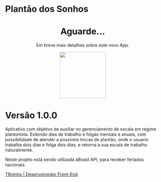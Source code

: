 # Plantão dos Sonhos
<div align="center">
  <h1>Aguarde...</h1>
  <p>Em breve mais detalhes sobre este novo App.</p>
  <img align="center" height="150" src="https://www.blogson.com.br/wp-content/uploads/2017/10/loading-gif-transparent-10.gif"  />
</div>

# Versão 1.0.0

Aplicativo com objetivo de auxiliar no gerenciamento de escala em regime plantonista.
Exibindo dias de trabalho e folgas mensais e anuais, com possibilidade de atender a possíveis trocas de plantão, onde o usuario trabalha dois dias e folga dois dias, e retorna a sua escala de trabalho naturalmente.

<p>Neste projeto está sendo utilizada a<a href="https://brasilapi.com.br/"></a>Brasil API, para receber feriados nacionais.</p>

<a href="http://t8ninho.com/">T8ninho | Desenvolvedor Front-End</a>
